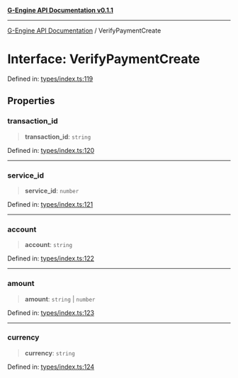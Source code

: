 [**G-Engine API Documentation v0.1.1**](../README.md)

***

[G-Engine API Documentation](../globals.md) / VerifyPaymentCreate

# Interface: VerifyPaymentCreate

Defined in: [types/index.ts:119](https://github.com/yakoshiq/g-engine-nodejs-lib/blob/4d4a07d9407cb4a686aa9a7d498ca53c3006a843/src/types/index.ts#L119)

## Properties

### transaction\_id

> **transaction\_id**: `string`

Defined in: [types/index.ts:120](https://github.com/yakoshiq/g-engine-nodejs-lib/blob/4d4a07d9407cb4a686aa9a7d498ca53c3006a843/src/types/index.ts#L120)

***

### service\_id

> **service\_id**: `number`

Defined in: [types/index.ts:121](https://github.com/yakoshiq/g-engine-nodejs-lib/blob/4d4a07d9407cb4a686aa9a7d498ca53c3006a843/src/types/index.ts#L121)

***

### account

> **account**: `string`

Defined in: [types/index.ts:122](https://github.com/yakoshiq/g-engine-nodejs-lib/blob/4d4a07d9407cb4a686aa9a7d498ca53c3006a843/src/types/index.ts#L122)

***

### amount

> **amount**: `string` \| `number`

Defined in: [types/index.ts:123](https://github.com/yakoshiq/g-engine-nodejs-lib/blob/4d4a07d9407cb4a686aa9a7d498ca53c3006a843/src/types/index.ts#L123)

***

### currency

> **currency**: `string`

Defined in: [types/index.ts:124](https://github.com/yakoshiq/g-engine-nodejs-lib/blob/4d4a07d9407cb4a686aa9a7d498ca53c3006a843/src/types/index.ts#L124)

